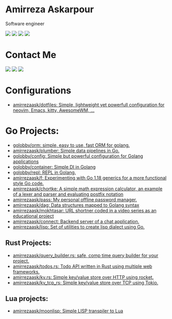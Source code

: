 # Amirreza Askarpour
Software engineer

[![](https://img.shields.io/badge/-go-orange?style=for-the-badge&logo=go)](https://go.dev/)
[![](https://img.shields.io/badge/-rust-orange?style=for-the-badge&logo=rust)](https://www.rust-lang.org/)
[![](https://img.shields.io/badge/-zig-orange?style=for-the-badge&logo=zig)](https://www.ziglang.org/)
[![](https://img.shields.io/badge/-python-orange?style=for-the-badge&logo=python)](https://python.org/)

# Contact Me
[![](https://img.shields.io/badge/-Mail-lightgray?style=for-the-badge&logo=gmail)](mailto:raskarpour@gmail.com)
[![](https://img.shields.io/badge/-Twitter-lightgray?style=for-the-badge&logo=twitter)](https://twitter.com/amirrezaask)
[![](https://img.shields.io/badge/-LinkedIn-lightgray?style=for-the-badge&logo=linkedin)](https://linkedin.com/in/amirreza-askarpour)

# Configurations
- [amirrezaask/dotfiles: Simple, lightweight yet powerfull configuration for neovim, Emacs, kitty, AwesomeWM, ...](https://github.com/amirrezaask/dotfiles)

# Go Projects:
- [golobby/orm: simple, easy to use, fast ORM for golang.](https://github.com/golobby/orm)
- [amirrezaask/plumber: Simple data pipelines in Go.](https://github.com/amirrezaask/plumber)
- [golobby/config: Simple but powerful configuration for Golang applications](https://github.com/golobby/config)
- [golobby/container: Simple DI in Golang](https://github.com/golobby/container)
- [golobby/repl: REPL in Golang.](https://github.com/golobby/config) 
- [amirrezaask/f: Experimenting with Go 1.18 generics for a more functional style Go code.](https://github.com/amirrezaask/f) 
- [amirrezaask/chortke: A simple math expression calculator, an example of a lexer and parser and evaluating postfix notation](https://github.com/amirrezaask/chortke) 
- [amirrezaask/pass: My personal offline password manager.](https://github.com/amirrezaask/pass) 
- [amirrezaask/dag: Data structures mapped to Golang syntax](https://github.com/amirrezaask/dag)
- [amirrezaask/mokhtasar: URL shortner coded in a video series as an educational project](https://github.com/amirrezaask/mokhtasar)
- [amirrezaask/connect: Backend server of a chat application.](https://github.com/amirrezaask/connect)
- [amirrezaask/lisp: Set of utilities to create lisp dialect using Go.](https://github.com/amirrezaask/lisp)

## Rust Projects:
- [amirrezaask/query_builder.rs: safe, comp time query builder for your project.](https://github.com/amirrezaask/query_builder.rs)
- [amirrezaask/todos.rs: Todo API written in Rust using multiple web frameworks.](https://github.com/amirrezaask/todos.rs)
- [amirrezaask/kv.rs: Simple key/value store over HTTP using rocket.](https://github.com/amirrezaask/kv.rs)
- [amirrezaask/kv_tcp_rs: Simple key/value store over TCP using Tokio.](https://github.com/amirrezaask/kv_tcp_rs)

## Lua projects:
- [amirrezaask/moonlisp: Simple LISP transpiler to Lua](https://github.com/amirrezaask/moonlisp)
